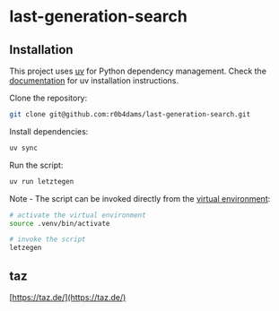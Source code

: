 # last-generation-search

## Installation

This project uses [uv](https://docs.astral.sh/uv/) for Python dependency management. Check the [documentation](https://docs.astral.sh/uv/getting-started/installation/) for uv installation instructions.

Clone the repository:

```sh
git clone git@github.com:r0b4dams/last-generation-search.git
```

Install dependencies:

```sh
uv sync
```

Run the script:

```sh
uv run letztegen
```

Note - The script can be invoked directly from the [virtual environment](https://docs.python.org/3/library/venv.html):

```sh
# activate the virtual environment
source .venv/bin/activate

# invoke the script
letzegen
```

## taz

[https://taz.de/](https://taz.de/)
